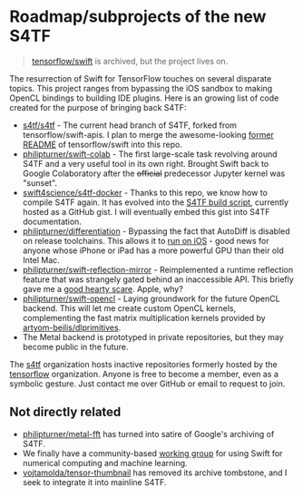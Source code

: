 # Roadmap/subprojects of the new S4TF

> [tensorflow/swift](https://github.com/tensorflow/swift) is archived, but the project lives on.

The resurrection of Swift for TensorFlow touches on several disparate topics. This project ranges from bypassing the iOS sandbox to making OpenCL bindings to building IDE plugins. Here is an growing list of code created for the purpose of bringing back S4TF:

- [s4tf/s4tf](https://github.com/s4tf/s4tf) - The current head branch of S4TF, forked from tensorflow/swift-apis. I plan to merge the awesome-looking [former README](https://github.com/s4tf/s4tf-docs) of tensorflow/swift into this repo.
- [philipturner/swift-colab](https://github.com/philipturner/swift-colab) - The first large-scale task revolving around S4TF and a very useful tool in its own right. Brought Swift back to Google Colaboratory after the <s>official</s> predecessor Jupyter kernel was "sunset".
- [swift4science/s4tf-docker](https://gitlab.com/swift4science/s4tf-docker) - Thanks to this repo, we know how to compile S4TF again. It has evolved into the [S4TF build script](https://gist.github.com/philipturner/7aa063af04277d463c14168275878511), currently hosted as a GitHub gist. I will eventually embed this gist into S4TF documentation.
- [philipturner/differentiation](https://github.com/philipturner/differentiation) - Bypassing the fact that AutoDiff is disabled on release toolchains. This allows it to [run on iOS](https://github.com/philipturner/differentiation-ios-demo) - good news for anyone whose iPhone or iPad has a more powerful GPU than their old Intel Mac.
- [philipturner/swift-reflection-mirror](https://github.com/philipturner/swift-reflection-mirror) - Reimplemented a runtime reflection feature that was strangely gated behind an inaccessible API. This briefly gave me a [good hearty scare](https://forums.swift.org/t/the-future-of-reflective-programming-in-swift/54956/17). Apple, why?
- [philipturner/swift-opencl](https://github.com/philipturner/swift-opencl) - Laying groundwork for the future OpenCL backend. This will let me create custom OpenCL kernels, complementing the fast matrix multiplication kernels provided by [artyom-beilis/dlprimitives](https://github.com/artyom-beilis/dlprimitives).
- The Metal backend is prototyped in private repositories, but they may become public in the future. 

The [s4tf](https://github.com/philipturner/s4tf) organization hosts inactive repositories formerly hosted by the [tensorflow](https://github.com/tensorflow) organization. Anyone is free to become a member, even as a symbolic gesture. Just contact me over GitHub or email to request to join.

## Not directly related

- [philipturner/metal-fft](https://github.com/philipturner/metal-fft) has turned into satire of Google's archiving of S4TF.
- We finally have a community-based [working group](https://forums.swift.org/t/formalizing-a-numerical-ml-working-group/45553) for using Swift for numerical computing and machine learning.
- [vojtamolda/tensor-thumbnail](https://github.com/vojtamolda/tensor-thumbnail) has removed its archive tombstone, and I seek to integrate it into mainline S4TF.
